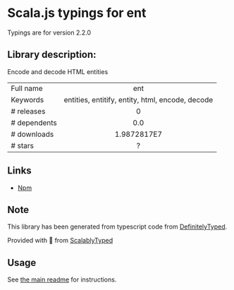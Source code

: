 
# Scala.js typings for ent

Typings are for version 2.2.0

## Library description:
Encode and decode HTML entities

|                    |                 |
| ------------------ | :-------------: |
| Full name          | ent |
| Keywords           | entities, entitify, entity, html, encode, decode |
| # releases         | 0 |
| # dependents       | 0.0 |
| # downloads        | 1.9872817E7 |
| # stars            | ? |

## Links
- [Npm](https://www.npmjs.com/package/ent)
    


## Note
This library has been generated from typescript code from [DefinitelyTyped](https://definitelytyped.org).

Provided with :purple_heart: from [ScalablyTyped](https://github.com/oyvindberg/ScalablyTyped)

## Usage
See [the main readme](../../readme.md) for instructions.


